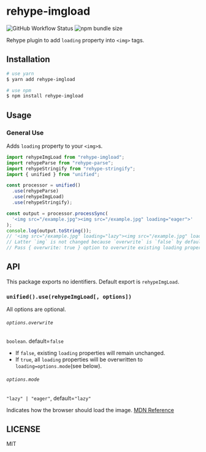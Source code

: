# rehype-imgload

![GitHub Workflow Status](https://img.shields.io/github/actions/workflow/status/plastic041/rehype-imgload/node.js.yml?branch=main)
![npm bundle size](https://img.shields.io/bundlephobia/min/rehype-imgload)

Rehype plugin to add `loading` property into `<img>` tags.

## Installation

```bash
# use yarn
$ yarn add rehype-imgload

# use npm
$ npm install rehype-imgload
```

## Usage

### General Use

Adds `loading` property to your `<img>`s.

```javascript
import rehypeImgLoad from "rehype-imgload";
import rehypeParse from "rehype-parse";
import rehypeStringify from "rehype-stringify";
import { unified } from "unified";

const processor = unified()
  .use(rehypeParse)
  .use(rehypeImgLoad)
  .use(rehypeStringify);

const output = processor.processSync(
  '<img src="/example.jpg"><img src="/example.jpg" loading="eager">'
);
console.log(output.toString());
// '<img src="/example.jpg" loading="lazy"><img src="/example.jpg" loading="eager">'
// Latter `img` is not changed because `overwrite` is `false` by default.
// Pass { overwrite: true } option to overwrite existing loading property.
```

## API

This package exports no identifiers. Default export is `rehypeImgLoad`.

### `unified().use(rehypeImgLoad[, options])`

All options are optional.

###### `options.overwrite`

`boolean`. default=`false`

- If `false`, existing `loading` properties will remain unchanged.
- If `true`, all `loading` properties will be overwritten to `loading=options.mode`(see below).

###### `options.mode`

`"lazy" | "eager"`, default=`"lazy"`

Indicates how the browser should load the image. [MDN Reference](https://developer.mozilla.org/docs/Web/HTML/Element/img#attr-loading)

## LICENSE

MIT
